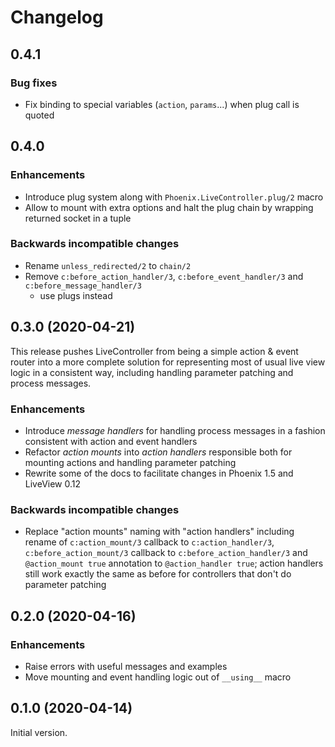# Changelog

## 0.4.1

### Bug fixes

- Fix binding to special variables (`action`, `params`...) when plug call is quoted

## 0.4.0

### Enhancements

- Introduce plug system along with `Phoenix.LiveController.plug/2` macro
- Allow to mount with extra options and halt the plug chain by wrapping returned socket in a tuple

### Backwards incompatible changes

- Rename `unless_redirected/2` to `chain/2`
- Remove `c:before_action_handler/3`, `c:before_event_handler/3` and `c:before_message_handler/3`
  - use plugs instead

## 0.3.0 (2020-04-21)

This release pushes LiveController from being a simple action & event router into a more complete
solution for representing most of usual live view logic in a consistent way, including handling
parameter patching and process messages.

### Enhancements

- Introduce *message handlers* for handling process messages in a fashion consistent with action and
  event handlers
- Refactor *action mounts* into *action handlers* responsible both for mounting actions and handling
  parameter patching
- Rewrite some of the docs to facilitate changes in Phoenix 1.5 and LiveView 0.12

### Backwards incompatible changes

- Replace "action mounts" naming with "action handlers" including rename of `c:action_mount/3`
  callback to `c:action_handler/3`, `c:before_action_mount/3` callback to
  `c:before_action_handler/3` and `@action_mount true` annotation to `@action_handler true`; action
  handlers still work exactly the same as before for controllers that don't do parameter patching

## 0.2.0 (2020-04-16)

### Enhancements

- Raise errors with useful messages and examples
- Move mounting and event handling logic out of `__using__` macro

## 0.1.0 (2020-04-14)

Initial version.
